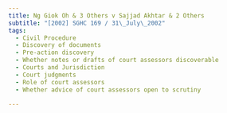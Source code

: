 ```yaml
---
title: Ng Giok Oh & 3 Others v Sajjad Akhtar & 2 Others 
subtitle: "[2002] SGHC 169 / 31\_July\_2002"
tags:
  - Civil Procedure
  - Discovery of documents
  - Pre-action discovery
  - Whether notes or drafts of court assessors discoverable
  - Courts and Jurisdiction
  - Court judgments
  - Role of court assessors
  - Whether advice of court assessors open to scrutiny

---
```


